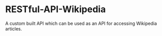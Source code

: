 # RESTful-API-Wikipedia
A custom built API which can be used as an API for accessing Wikipedia articles.
